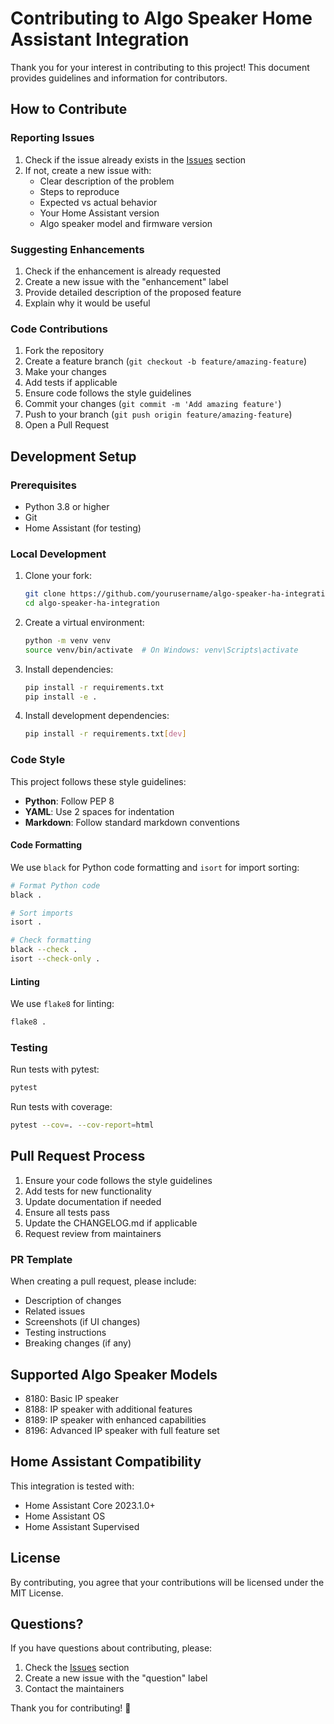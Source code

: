 # Contributing to Algo Speaker Home Assistant Integration

Thank you for your interest in contributing to this project! This document provides guidelines and information for contributors.

## How to Contribute

### Reporting Issues

1. Check if the issue already exists in the [Issues](https://github.com/yourusername/algo-speaker-ha-integration/issues) section
2. If not, create a new issue with:
   - Clear description of the problem
   - Steps to reproduce
   - Expected vs actual behavior
   - Your Home Assistant version
   - Algo speaker model and firmware version

### Suggesting Enhancements

1. Check if the enhancement is already requested
2. Create a new issue with the "enhancement" label
3. Provide detailed description of the proposed feature
4. Explain why it would be useful

### Code Contributions

1. Fork the repository
2. Create a feature branch (`git checkout -b feature/amazing-feature`)
3. Make your changes
4. Add tests if applicable
5. Ensure code follows the style guidelines
6. Commit your changes (`git commit -m 'Add amazing feature'`)
7. Push to your branch (`git push origin feature/amazing-feature`)
8. Open a Pull Request

## Development Setup

### Prerequisites

- Python 3.8 or higher
- Git
- Home Assistant (for testing)

### Local Development

1. Clone your fork:
   ```bash
   git clone https://github.com/yourusername/algo-speaker-ha-integration.git
   cd algo-speaker-ha-integration
   ```

2. Create a virtual environment:
   ```bash
   python -m venv venv
   source venv/bin/activate  # On Windows: venv\Scripts\activate
   ```

3. Install dependencies:
   ```bash
   pip install -r requirements.txt
   pip install -e .
   ```

4. Install development dependencies:
   ```bash
   pip install -r requirements.txt[dev]
   ```

### Code Style

This project follows these style guidelines:

- **Python**: Follow PEP 8
- **YAML**: Use 2 spaces for indentation
- **Markdown**: Follow standard markdown conventions

#### Code Formatting

We use `black` for Python code formatting and `isort` for import sorting:

```bash
# Format Python code
black .

# Sort imports
isort .

# Check formatting
black --check .
isort --check-only .
```

#### Linting

We use `flake8` for linting:

```bash
flake8 .
```

### Testing

Run tests with pytest:

```bash
pytest
```

Run tests with coverage:

```bash
pytest --cov=. --cov-report=html
```

## Pull Request Process

1. Ensure your code follows the style guidelines
2. Add tests for new functionality
3. Update documentation if needed
4. Ensure all tests pass
5. Update the CHANGELOG.md if applicable
6. Request review from maintainers

### PR Template

When creating a pull request, please include:

- Description of changes
- Related issues
- Screenshots (if UI changes)
- Testing instructions
- Breaking changes (if any)

## Supported Algo Speaker Models

- 8180: Basic IP speaker
- 8188: IP speaker with additional features
- 8189: IP speaker with enhanced capabilities
- 8196: Advanced IP speaker with full feature set

## Home Assistant Compatibility

This integration is tested with:
- Home Assistant Core 2023.1.0+
- Home Assistant OS
- Home Assistant Supervised

## License

By contributing, you agree that your contributions will be licensed under the MIT License.

## Questions?

If you have questions about contributing, please:
1. Check the [Issues](https://github.com/yourusername/algo-speaker-ha-integration/issues) section
2. Create a new issue with the "question" label
3. Contact the maintainers

Thank you for contributing! 🎉

